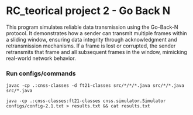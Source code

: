 # RC_teorical project 2 - Go Back N

This program simulates reliable data transmission using the Go-Back-N protocol. It demonstrates how a sender can transmit multiple frames within a sliding window, ensuring data integrity through acknowledgment and retransmission mechanisms. If a frame is lost or corrupted, the sender retransmits that frame and all subsequent frames in the window, mimicking real-world network behavior.

### Run configs/commands

`javac -cp .:cnss-classes -d ft21-classes src/*/*/*.java src/*/*.java src/*.java`

`java -cp .:cnss-classes:ft21-classes cnss.simulator.Simulator configs/config-2.1.txt > results.txt && cat results.txt`
